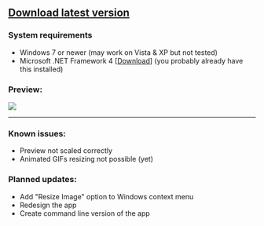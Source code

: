<a href="https://github.com/SimonOravec/SimpleImageResizer/releases/download/0.1/imgresizer.exe"><h2>Download latest version</h2></a>

<h3>System requirements</h3>
<ul>
<li>Windows 7 or newer (may work on Vista & XP but not tested)</li>
<li>Microsoft .NET Framework 4 [<a href="https://www.microsoft.com/en-us/download/details.aspx?id=17851" target="_blank">Download</a>] (you probably already have this installed)</li>
</ul>

<h3>Preview:</h3>
<img src="https://i.imgur.com/klIS6C2.png">
<hr>
<h3>Known issues:</h3>
<ul>
<li>Preview not scaled correctly</li>
<li>Animated GIFs resizing not possible (yet)</li>
</ul>

<h3>Planned updates:</h3>
<ul>
<li>Add "Resize Image" option to Windows context menu</li>
<li>Redesign the app</li>
<li>Create command line version of the app</li>
</ul>
